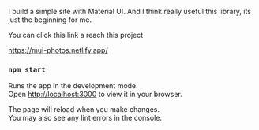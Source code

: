 I build a simple site with Material UI. 
And I think really useful this library, its just the beginning for me.



You can click this link a reach this project

https://mui-photos.netlify.app/


### `npm start`

Runs the app in the development mode.\
Open [http://localhost:3000](http://localhost:3000) to view it in your browser.

The page will reload when you make changes.\
You may also see any lint errors in the console.




